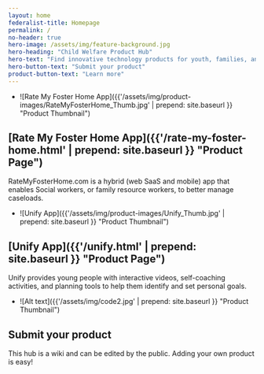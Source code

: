 ```yaml
---
layout: home
federalist-title: Homepage
permalink: /
no-header: true
hero-image: /assets/img/feature-background.jpg
hero-heading: "Child Welfare Product Hub"
hero-text: "Find innovative technology products for youth, families, and child welfare service providers"
hero-button-text: "Submit your product"
product-button-text: "Learn more"
---
```

- ![Rate My Foster Home App]({{'/assets/img/product-images/RateMyFosterHome_Thumb.jpg' | prepend: site.baseurl }} "Product Thumbnail")
## [Rate My Foster Home App]({{'/rate-my-foster-home.html' | prepend: site.baseurl }} "Product Page")
RateMyFosterHome.com is a hybrid (web SaaS and mobile) app that enables Social workers, or family resource workers, to better manage caseloads.
- ![Unify App]({{'/assets/img/product-images/Unify_Thumb.jpg' | prepend: site.baseurl }} "Product Thumbnail")
## [Unify App]({{'/unify.html' | prepend: site.baseurl }} "Product Page")
Unify provides young people with interactive videos, self-coaching activities, and planning tools to help them identify and set personal goals.
- ![Alt text]({{'/assets/img/code2.jpg' | prepend: site.baseurl }} "Product Thumbnail")
## Submit your product
This hub is a wiki and can be edited by the public. Adding your own product is easy!
